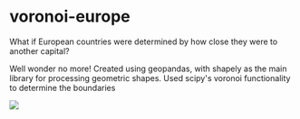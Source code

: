 # voronoi-europe
<html>
  <head>
    What if European countries were determined by how close they were to another capital?
  </head>
  
  <body>
    <p>
      Well wonder no more! Created using geopandas, with shapely as the main library for processing geometric shapes. Used scipy's voronoi functionality to determine the boundaries
  </p>
  <img src = "vornoi europe.png">
  </body>



</html>
